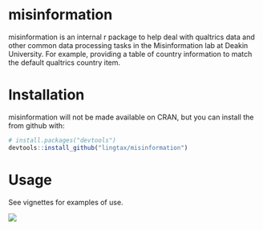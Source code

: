 
<!-- README.md is generated from README.Rmd. Please edit that file -->

# misinformation

misinformation is an internal r package to help deal with qualtrics data
and other common data processing tasks in the Misinformation lab at
Deakin University. For example, providing a table of country information
to match the default qualtrics country item.

# Installation

misinformation will not be made available on CRAN, but you can install
the from github with:

``` r
# install.packages("devtools")
devtools::install_github("lingtax/misinformation")
```

# Usage

See vignettes for examples of use.

![](https://www.youtube.com/watch?v=TwEsqWZr3cI)
